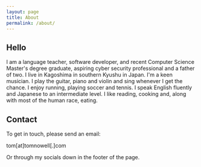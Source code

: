 ```yaml
---
layout: page
title: About
permalink: /about/
---
```


## Hello

I am a language teacher, software developer, and recent Computer Science Master's degree graduate, aspiring cyber security professional and a father of two. I live in Kagoshima in southern Kyushu in Japan. I'm a keen musician. I play the guitar, piano and violin and sing whenever I get the chance. I enjoy running, playing soccer and tennis. I speak English fluently and Japanese to an intermediate level. I like reading, cooking and, along with most of the human race, eating.

## Contact

To get in touch, please send an email:

tom[at]tomnowell[.]com

Or through my socials down in the footer of the page.
